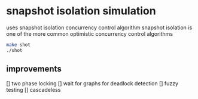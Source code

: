 # snapshot isolation simulation

uses snapshot isolation concurrency control algorithm
snapshot isolation is one of the more common optimistic concurrency control algorithms

```bash
make shot
./shot
```

## improvements

[] two phase locking
[] wait for graphs for deadlock detection
[] fuzzy testing
[] cascadeless

